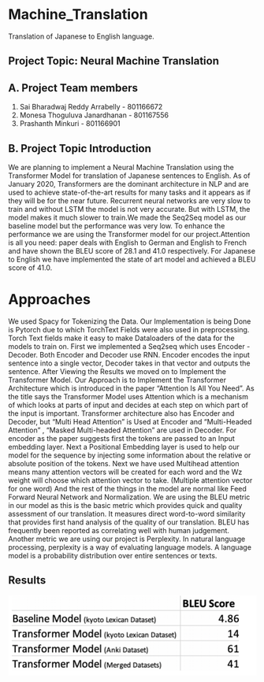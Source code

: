 # Machine_Translation
Translation of Japanese to English language. 

## Project Topic: Neural Machine Translation

## A. Project Team members

1. Sai Bharadwaj Reddy Arrabelly - 801166672
2. Monesa Thoguluva Janardhanan - 801167556
3. Prashanth Minkuri - 801166901

## B. Project Topic Introduction
We are planning to implement a Neural Machine Translation using the Transformer Model for
translation of Japanese sentences to English. As of January 2020, Transformers are the dominant
architecture in NLP and are used to achieve state-of-the-art results for many tasks and it appears
as if they will be for the near future.
Recurrent neural networks are very slow to train and without LSTM the model is not very
accurate. But with LSTM, the model makes it much slower to train.We made the Seq2Seq model
as our baseline model but the performance was very low. To enhance the performance we are
using the Transformer model for our project.Attention is all you need: paper deals with English
to German and English to French and have shown the BLEU score of 28.1 and 41.0 respectively.
For Japanese to English we have implemented the state of art model and achieved a BLEU score
of 41.0.


# Approaches

We used Spacy for Tokenizing the Data. Our Implementation is being Done is Pytorch due to which TorchText Fields were also used in preprocessing. Torch Text fields make it easy to make Dataloaders of the data for the models to train on.
First we implemented a Seq2seq which uses Encoder - Decoder. Both Encoder and Decoder use RNN. Encoder encodes the input sentence into a single vector, Decoder takes in that vector and outputs the sentence. After Viewing the Results we moved on to Implement the Transformer Model. Our Approach is to Implement the Transformer Architecture which is introduced in the paper
“Attention Is All You Need”. As the title says the Transformer Model uses Attention which is a mechanism of which looks at parts of input and decides at each step on which part of the input is important. Transformer architecture also has Encoder and Decoder, but “Multi Head Attention” is Used at Encoder and “Multi-Headed Attention” , “Masked Multi-headed Attention” are used in Decoder.
For encoder as the paper suggests first the tokens are passed to an Input embedding layer. Next a Positional Embedding layer is used to help our model for the sequence by injecting some information about the relative or absolute position of the tokens. Next we have used Multihead attention means many attention vectors will be created for each word and the Wz weight will choose which attention vector to take. (Multiple attention vector for one word) And the rest of the things in the model are normal like Feed Forward Neural Network and Normalization. We are using the BLEU metric in our model as this is the basic metric which provides quick and
quality assessment of our translation. It measures direct word-to-word similarity that provides first hand analysis of the quality of our translation. BLEU has frequently been reported as correlating well with human judgement. Another metric we are using our project is Perplexity. 
In natural language processing, perplexity is a way of evaluating language models. A language model is a probability distribution over entire sentences or texts.

## Results

![Results](images/results.PNG)
